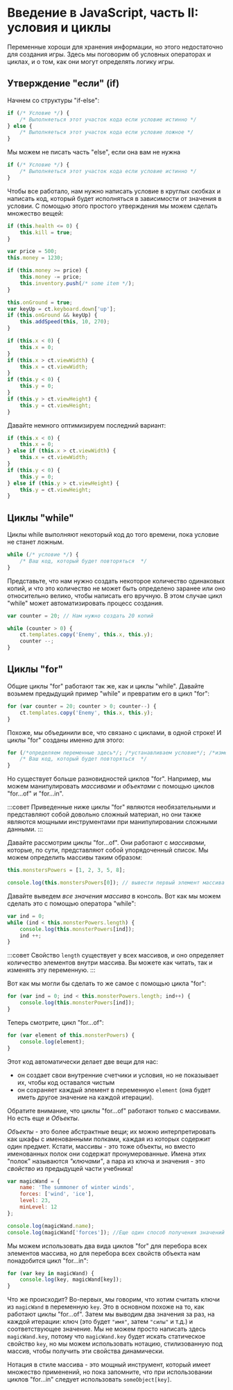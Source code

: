 # Введение в JavaScript, часть II: условия и циклы

Переменные хороши для хранения информации, но этого недостаточно для создания игры. Здесь мы поговорим об условных операторах и циклах, и о том, как они могут определять логику игры.

## Утверждение "если" (if)

Начнем со структуры "if-else":

```js
if (/* Условие */) {
    /* Выполняеться этот участок кода если условие истинно */
} else {
    /* Выполняеться этот участок кода если условие ложное */
}
```

Мы можем не писать часть "else", если она вам не нужна

```js
if (/* Условие */) {
    /* Выполняеться этот участок кода если условие истинно */
}
```

Чтобы все работало, нам нужно написать условие в круглых скобках и написать код, который будет исполняться в зависимости от значения в условии.
С помощью этого простого утверждения мы можем сделать множество вещей:

```js Уничтожить копию, если ее здоровье равно нулю или ниже
if (this.health <= 0) {
    this.kill = true;
}
```

```js Совершить покупку
var price = 500;
this.money = 1230;

if (this.money >= price) {
    this.money -= price;
    this.inventory.push(/* some item */);
}
```

```js Совершить прыжок
this.onGround = true;
var keyUp = ct.keyboard.down['up'];
if (this.onGround && keyUp) {
    this.addSpeed(this, 10, 270);
}
```

```js Чтобы персонаж не выходил за пределы экрана
if (this.x < 0) {
    this.x = 0;
}
if (this.x > ct.viewWidth) {
    this.x = ct.viewWidth;
}
if (this.y < 0) {
    this.y = 0;
}
if (this.y > ct.viewHeight) {
    this.y = ct.viewHeight;
}
```

Давайте немного оптимизируем последний вариант:

```js Чтобы персонаж не выходил за пределы экрана
if (this.x < 0) {
    this.x = 0;
} else if (this.x > ct.viewWidth) {
    this.x = ct.viewWidth;
}
if (this.y < 0) {
    this.y = 0;
} else if (this.y > ct.viewHeight) {
    this.y = ct.viewHeight;
}
```

## Циклы "while"

Циклы while выполняют некоторый код до того времени, пока условие не станет ложным.

```js
while (/* условие */) {
    /* Ваш код, который будет повторяться  */
}
```

Представьте, что нам нужно создать некоторое количество одинаковых копий, и что это количество не может быть определено заранее или оно относительно велико, чтобы написать его вручную. В этом случае цикл "while" может автоматизировать процесс создания.

```js
var counter = 20; // Нам нужно создать 20 копий

while (counter > 0) {
    ct.templates.copy('Enemy', this.x, this.y);
    counter --;
}
```

## Циклы "for"

Общие циклы "for" работают так же, как и циклы "while". Давайте возьмем предыдущий пример "while" и превратим его в цикл "for":

```js
for (var counter = 20; counter > 0; counter--) {
    ct.templates.copy('Enemy', this.x, this.y);
}
```

Похоже, мы объединили все, что связано с циклами, в одной строке! И циклы "for" созданы именно для этого:

```js
for (/*определяем переменные здесь*/; /*устанавливаем условие*/; /*изменять переменные после каждой итерации*/) {
    /* Ваш код, который будет повторяться  */
}
```

Но существует больше разновидностей циклов "for". Например, мы можем манипулировать *массивами* и *объектами* с помощью циклов "for...of" и "for...in".

:::совет
Приведенные ниже циклы "for" являются необязательными и представляют собой довольно сложный материал, но они также являются мощными инструментами при манипулировании сложными данными.
:::

Давайте рассмотрим циклы "for...of". Они работают с *массивами*, которые, по сути, представляют собой упорядоченный список. Мы можем определить массивы таким образом:

```js
this.monstersPowers = [1, 2, 3, 5, 8];

console.log(this.monstersPowers[0]); // вывести первый элемент массива в консоль
```

Давайте выведем *все значения массива* в консоль. Вот как мы можем сделать это с помощью оператора "while":

```js
var ind = 0;
while (ind < this.monsterPowers.length) {
    console.log(this.monsterPowers[ind]);
    ind ++;
}
```

:::совет
Свойство `length` существует у всех массивов, и оно определяет количество элементов внутри массива. Вы можете как читать, так и изменять эту переменную.
:::

Вот как мы могли бы сделать то же самое с помощью цикла "for":

```js
for (var ind = 0; ind < this.monsterPowers.length; ind++) {
    console.log(this.monsterPowers[ind]);
}
```

Теперь смотрите, цикл "for...of":

```js
for (var element of this.monsterPowers) {
    console.log(element);
}
```

Этот код автоматически делает две вещи для нас:

* он создает свои внутренние счетчики и условия, но не показывает их, чтобы код оставался чистым
* он сохраняет каждый элемент в переменную `element` (она будет иметь другое значение на каждой итерации).

Обратите внимание, что циклы "for...of" работают только с массивами. Но есть еще и *Объекты*.

*Объекты* - это более абстрактные вещи; их можно интерпретировать как шкафы с именованными полками, каждая из которых содержит один предмет. Кстати, массивы - это тоже объекты, но вместо именованных полок они содержат пронумерованные. Имена этих "полок" называются *"ключами"*, а пара из ключа и значения - это *свойство* из предыдущей части учебника!

```js
var magicWand = {
    name: 'The summoner of winter winds',
    forces: ['wind', 'ice'],
    level: 23,
    minLevel: 12
};

console.log(magicWand.name);
console.log(magicWand['forces']); //Еще один способ получения значений из объектов - в стиле массива!
```

Мы можем использовать два вида циклов "for" для перебора всех элементов массива, но для перебора всех свойств объекта нам понадобится цикл "for...in":

```js
for (var key in magicWand) {
    console.log(key, magicWand[key]);
}
```

Что же происходит? Во-первых, мы говорим, что хотим считать ключи из `magicWand` в переменную `key`. Это в основном похоже на то, как работают циклы "for...of".
Затем мы выводим два значения за раз, на каждой итерации: ключ (это будет `"имя"`, затем `"силы"` и т.д.) и соответствующее значение.
Мы не можем просто написать здесь `magicWand.key`, потому что `magicWand.key` будет искать статическое свойство `key`, но мы можем использовать нотацию, стилизованную под массив, чтобы получить эти свойства динамически.

Нотация в стиле массива - это мощный инструмент, который имеет множество применений, но пока запомните, что при использовании циклов "for...in" следует использовать `someObject[key]`.